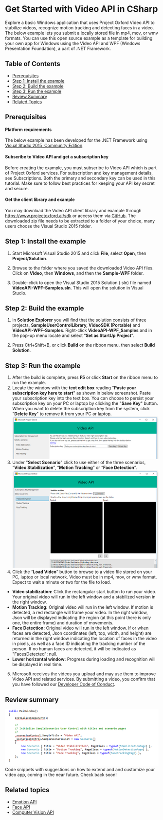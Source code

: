 <!-- 
NavPath: Video API
LinkLabel: Get Started with Video API in C#
Url: Video-api/documentation/Get-Started
Weight: 95
-->

# Get Started with Video API in CSharp


Explore a basic Windows application that uses Project Oxford Video API to stabilize videos, recognize motion tracking and detecting faces in a video. The below example lets you submit a locally stored file in mp4, mov, or wmv formats. You can use this open source example as a template for building your own app for Windows using the Video API and WPF (Windows Presentation Foundation), a part of .NET Framework.

## Table of Contents
* 	[Prerequisites](#Prerequisites)
* 	[Step 1: Install the example](#Step1)
* 	[Step 2: Build the example](#Step2)
* 	[Step 3: Run the example](#Step3)
* 	[Review Summary](#Review)   
* 	[Related Topics](#Related)  

## <a name="Prerequisites">Prerequisites</a>  
#### Platform requirements
  The below example has been developed for the .NET Framework using [Visual Studio 2015, Community Edition](https://www.visualstudio.com/products/visual-studio-community-vs).  
#### Subscribe to Video API and get a subscription key 
  Before creating the example, you must subscribe to Video API which is part of Project Oxford services. For subscription and key management details, see Subscriptions. Both the primary and secondary key can be used in this tutorial. Make sure to follow best practices for keeping your API key secret and secure. 
#### Get the client library and example
  You may download the Video API client library and example through https://www.projectoxford.ai/sdk or access them via [GitHub](https://github.com/Microsoft/ProjectOxford-ClientSDK/tree/master/Video/Windows). The downloaded zip file needs to be extracted to a folder of your choice, many users choose the Visual Studio 2015 folder.

## <a name="Step1">Step 1: Install the example</a>
1.	Start Microsoft Visual Studio 2015 and click **File**, select **Open**, then **Project/Solution**.

2.	Browse to the folder where you saved the downloaded Video API files. Click on **Video**, then **Windows**, and then the **Sample-WPF** folder.
3.	Double-click to open the Visual Studio 2015 Solution (.sln) file named **VideoAPI-WPF-Samples.sln**. This will open the solution in Visual Studio.

## <a name="Step2">Step 2: Build the example</a>  
1.	In **Solution Explorer** you will find that the solution consists of three projects, **SampleUserControlLibrary, VideoSDK (Portable)** and **VideoAPI-WPF-Samples**. Right-click **VideoAPI-WPF_Samples** and in the pop-up menu locate and select “**Set as StartUp Project**”.

2.	Press Ctrl+Shift+B, or click **Build** on the ribbon menu, then select **Build Solution**.

## <a name="Step3">Step 3: Run the example</a>
1.	After the build is complete, press **F5** or click **Start** on the ribbon menu to run the example.  
2.	Locate the window with the **text edit box** reading "**Paste your subscription key here to start**" as shown in below screenshot. Paste your subscription key into the text box. You can choose to persist your subscription key on your PC or laptop by clicking the "**Save Key**" button. When you want to delete the subscription key from the system, click "**Delete Key**" to remove it from your PC or laptop.
![Video API UI](./Images/VideoAPI.PNG)
3.	Under "**Select Scenario**" click to use either of the three scenarios, “**Video Stabilization**”, “**Motion Tracking**” or “**Face Detection**”.  
![Video API Running Films](./Images/VideoAPiInterface.PNG)  
4.	Click the “**Load Video**” button to browse to a video file stored on your PC, laptop or local network. Video must be in mp4, mov, or wmv format. Expect to wait a minute or two for the file to load.
  * **Video stabilization:** Click the rectangular start button to run your video. Your original video will run in the left window and a stabilized version in the right window.
  * **Motion Tracking:** Original video will run in the left window. If motion is detected, a red rectangle will frame your video. In the right window, Json will be displayed indicating the region (at this point there is only one, the entire frame) and duration of movements.
  * **Face Detection:** Original video will run in the left window. If or when faces are detected, Json coordinates (left, top, width, and height) are returned in the right window indicating the location of faces in the video in pixels, as well as a face ID indicating the tracking number of the person. If no human faces are detected, it will be indicated as "FacesDetected": null.
  * **Lower horizontal window:** Progress during loading and recognition will be displayed in real time.  
5. Microsoft receives the videos you upload and may use them to improve Video API and related services. By submitting a video, you confirm that you have followed our [Developer Code of Conduct](http://go.microsoft.com/fwlink/?LinkId=698895).

## <a name="Review">Review summary</a>

![Video code snippet](./Images/VideoCodesnippet.PNG)  
Code snippets with suggestions on how to extend and and customize your video app, coming in the near future. Check back soon!   
## <a name="Related">Related topics</a>
* [Emotion API](../Emotion/Home.md)
* [Face API](../FaceAPI/Home.md)
* [Computer Vision API](../ComputerVision/Home.md)

